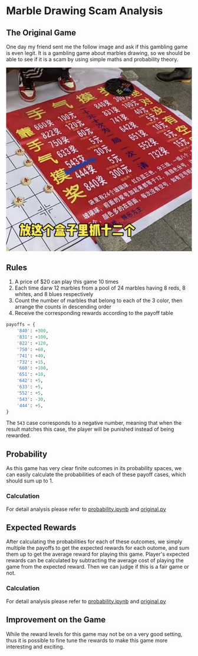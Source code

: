 # Marble Drawing Scam Analysis

## The Original Game
One day my friend sent me the follow image and ask if this gambling game is even legit. It is a gambling game about marbles drawing, so we should be able to see if it is a scam by using simple maths and probability theory.

![original.jpg](original.jpg)

## Rules
1. A price of $20 can play this game 10 times
1. Each time darw 12 marbles from a pool of 24 marbles having 8 reds, 8 whites, and 8 blues respectively
2. Count the number of marbles that belong to each of the 3 color, then arrange the counts in descending order
3. Receive the corresponding rewards according to the payoff table
```python
payoffs = {
    '840': +300,
    '831': +100,
    '822': +120,
    '750': +60,
    '741': +40,
    '732': +15,
    '660': +100,
    '651': +10,
    '642': +5,
    '633': +5,
    '552': +5,
    '543': -30,
    '444': +5,
}
```
The `543` case corresponds to a negative number, meaning that when the result matches this case, the player will be punished instead of being rewarded.

## Probability
As this game has very clear finite outcomes in its probability spaces, we can easily calculate the probabilities of each of these payoff cases, which should sum up to 1.

### Calculation
For detail analysis please refer to [probability.ipynb](https://github.com/quantumsnowball/marble_drawing_scam_analysis/blob/master/probability.ipynb) and [original.py](https://github.com/quantumsnowball/marble_drawing_scam_analysis/blob/master/original.py)

## Expected Rewards
After calculating the probabilities for each of these outcomes, we simply multiple the payoffs to get the expected rewards for each outome, and sum them up to get the average reward for playing this game. Player's expected rewards can be calculated by subtracting the average cost of playing the game from the expected reward. Then we can judge if this is a fair game or not.

### Calculation
For detail analysis please refer to [probability.ipynb](https://github.com/quantumsnowball/marble_drawing_scam_analysis/blob/master/probability.ipynb) and [original.py](https://github.com/quantumsnowball/marble_drawing_scam_analysis/blob/master/original.py)


## Improvement on the Game
While the reward levels for this game may not be on a very good setting, thus it is possible to fine tune the rewards to make this game more interesting and exciting.